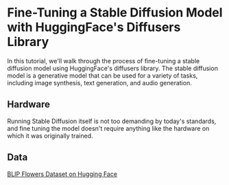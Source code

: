 # Fine-Tuning a Stable Diffusion Model with HuggingFace's Diffusers Library

In this tutorial, we'll walk through the process of fine-tuning a stable diffusion model using HuggingFace's diffusers library. The stable diffusion model is a generative model that can be used for a variety of tasks, including image synthesis, text generation, and audio generation.

## Hardware

Running Stable Diffusion itself is not too demanding by today's standards, and fine tuning the model doesn't require anything like the hardware on which it was originally trained.

## Data

[BLIP Flowers Dataset on Hugging Face](https://huggingface.co/datasets/pranked03/flowers-blip-captions)
